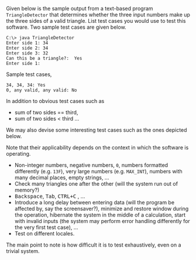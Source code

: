 <panel header="{{ icon_Q_A }} Test cases for `TriangleDetector`">
<question type="text">

Given below is the sample output from a text-based program `TriangleDetector` that determines whether the three input numbers make up the three sides of a valid triangle. List test cases you would use to test this software. Two sample test cases are given below.

```
C:\> java TriangleDetector
Enter side 1: 34
Enter side 2: 34
Enter side 3: 32
Can this be a triangle?:  Yes
Enter side 1:
```

Sample test cases,

```
34, 34, 34: Yes
0, any valid, any valid: No
```

<div slot="answer">

In addition to obvious test cases such as

* sum of two sides == third,
* sum of two sides < third ...

We may also devise some interesting test cases such as the ones depicted below.

Note that their applicability depends on the context in which the software is operating.

* Non-integer numbers, negative numbers, `0`, numbers formatted differently (e.g. `13F`), very large numbers (e.g. `MAX_INT`), numbers with many decimal places, empty strings, ...
* Check many triangles one after the other (will the system run out of memory?)
* <kbd>Backspace</kbd>, <kbd>Tab</kbd>, <kbd>CTRL+C</kbd> , …
* Introduce a long delay between entering data (will the program be affected by, say the screensaver?), minimize and restore window during the operation, hibernate the system in the middle of a calculation, start with invalid inputs (the system may perform error handling differently for the very first test case), …
* Test on different locales.

The main point to note is how difficult it is to test exhaustively, even on a trivial system.

</div>
</question>
</panel>
